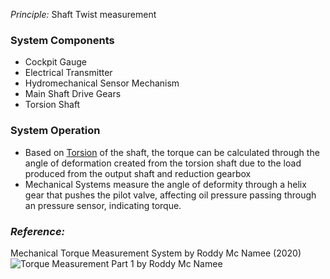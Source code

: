 *Principle:* Shaft Twist measurement

### System Components
- Cockpit Gauge
- Electrical Transmitter
- Hydromechanical Sensor Mechanism
- Main Shaft Drive Gears
- Torsion Shaft

### System Operation
- Based on [Torsion](./Torsion.md) of the shaft, the torque can be calculated through the angle of deformation created from the torsion shaft due to the load produced from the output shaft and reduction gearbox
- Mechanical Systems measure the angle of deformity through a helix gear that pushes the pilot valve, affecting oil pressure passing through an pressure sensor, indicating torque.
### *Reference:* 
Mechanical Torque Measurement System by Roddy Mc Namee (2020) ![Torque Measurement Part 1 by Roddy Mc Namee](https://www.youtube.com/watch?v=H9qz5oVQMDI)
